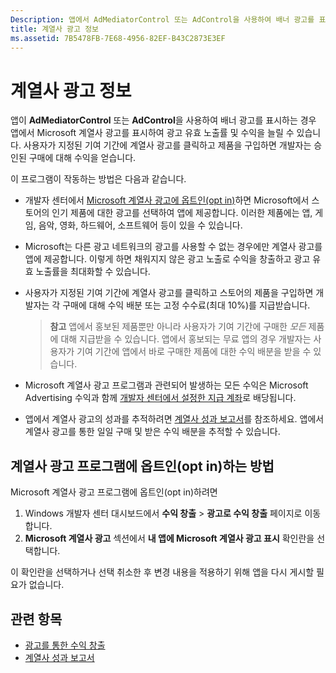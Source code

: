 ```yaml
---
Description: 앱에서 AdMediatorControl 또는 AdControl을 사용하여 배너 광고를 표시하는 경우 앱에서 Microsoft 계열사 광고를 표시하여 광고 유효 노출률 및 수익을 늘릴 수 있습니다.
title: 계열사 광고 정보
ms.assetid: 7B5478FB-7E68-4956-82EF-B43C2873E3EF
---
```


# 계열사 광고 정보

앱이 **AdMediatorControl** 또는 **AdControl**을 사용하여 배너 광고를 표시하는 경우 앱에서 Microsoft 계열사 광고를 표시하여 광고 유효 노출률 및 수익을 늘릴 수 있습니다. 사용자가 지정된 기여 기간에 계열사 광고를 클릭하고 제품을 구입하면 개발자는 승인된 구매에 대해 수익을 얻습니다.

이 프로그램이 작동하는 방법은 다음과 같습니다.

* 개발자 센터에서 [Microsoft 계열사 광고에 옵트인(opt in)](#how-to-opt-in-to-affiliate-ads)하면 Microsoft에서 스토어의 인기 제품에 대한 광고를 선택하여 앱에 제공합니다. 이러한 제품에는 앱, 게임, 음악, 영화, 하드웨어, 소프트웨어 등이 있을 수 있습니다.
* Microsoft는 다른 광고 네트워크의 광고를 사용할 수 없는 경우에만 계열사 광고를 앱에 제공합니다. 이렇게 하면 채워지지 않은 광고 노출로 수익을 창출하고 광고 유효 노출률을 최대화할 수 있습니다.
* 사용자가 지정된 기여 기간에 계열사 광고를 클릭하고 스토어의 제품을 구입하면 개발자는 각 구매에 대해 수익 배분 또는 고정 수수료(최대 10%)를 지급받습니다. 

    > **참고** 앱에서 홍보된 제품뿐만 아니라 사용자가 기여 기간에 구매한 *모든* 제품에 대해 지급받을 수 있습니다. 앱에서 홍보되는 무료 앱의 경우 개발자는 사용자가 기여 기간에 앱에서 바로 구매한 제품에 대한 수익 배분을 받을 수 있습니다.

* Microsoft 계열사 광고 프로그램과 관련되어 발생하는 모든 수익은 Microsoft Advertising 수익과 함께 [개발자 센터에서 설정한 지급 계좌](setting-up-your-payout-account-and-tax-forms.md)로 배당됩니다.
* 앱에서 계열사 광고의 성과를 추적하려면 [계열사 성과 보고서](affiliates-performance-report.md)를 참조하세요. 앱에서 계열사 광고를 통한 일일 구매 및 받은 수익 배분을 추적할 수 있습니다.  


## 계열사 광고 프로그램에 옵트인(opt in)하는 방법

Microsoft 계열사 광고 프로그램에 옵트인(opt in)하려면

1. Windows 개발자 센터 대시보드에서 **수익 창출** &gt; **광고로 수익 창출** 페이지로 이동합니다.
2. **Microsoft 계열사 광고** 섹션에서 **내 앱에 Microsoft 계열사 광고 표시** 확인란을 선택합니다.

이 확인란을 선택하거나 선택 취소한 후 변경 내용을 적용하기 위해 앱을 다시 게시할 필요가 없습니다.


## 관련 항목


* [광고를 통한 수익 창출](monetize-with-ads.md)
* [계열사 성과 보고서](affiliates-performance-report.md)


<!--HONumber=Mar16_HO5-->


